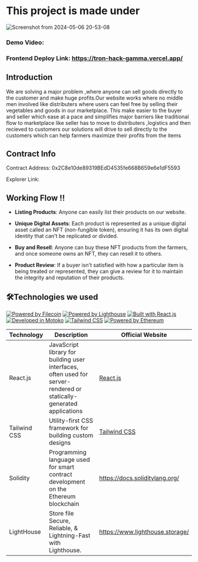 # This project  is  made under 

![Screenshot from 2024-05-06 20-53-08](https://github.com/Vikash-8090-Yadav/TronHack/assets/85225156/bb0697c3-df18-4097-a235-8941704978c5)




### Demo Video:

### Frontend Deploy Link: https://tron-hack-gamma.vercel.app/


## Introduction 

We are solving a major problem ,where anyone can sell goods directly to the customer and make huge profits.Our website works where no middle men involved like distributers where users can feel free by selling their vegetables and goods in our marketplace. This make easier to the buyer and seller which ease at a pace and simplifies major barriers like traditional flow to marketplace like seller has to move to distributers ,logistics and then recieved to customers our solutions will drive to sell directly to the customers which can help farmers maximize their profits from the items


## Contract Info 

Contract Address: 0x2C8e10de89319BEdD4535fe668B659e6e1dF5593

Explorer Link:  





## Working Flow !!

- **Listing Products**: Anyone can easily list their products on our website.




- **Unique Digital Assets**: Each product is represented as a unique digital asset called an NFT (non-fungible token), ensuring it has its own digital identity that can't be replicated or divided.



- **Buy and Resell**: Anyone can buy these NFT products from the farmers, and once someone owns an NFT, they can resell it to others.



- **Product  Review**: If a buyer  isn't satisfied with how a particular item is being treated or represented, they can give a  review for it to maintain the integrity and reputation of their products.




## 🛠️Technologies we used

[![Powered by Filecoin](https://img.shields.io/badge/Powered_by-Filecoin-0174F2?logo=filecoin)](https://filecoin.io/)
[![Powered by Lighthouse](https://img.shields.io/badge/Powered_by-Lighthouse-ff69b4?logo=lighthouse)](https://lighthouse.filecoin.io/)
[![Built with React.js](https://img.shields.io/badge/Built_with-React.js-61DAFB?logo=react)](https://reactjs.org/)
[![Developed in Motoko](https://img.shields.io/badge/Developed_in-Motoko-2196F3?logo=dfinity)](https://sdk.dfinity.org/)
[![Tailwind CSS](https://img.shields.io/badge/Styled_with-Tailwind_CSS-38B2AC?logo=tailwind-css)](https://tailwindcss.com/)
[![Powered by Ethereum](https://img.shields.io/badge/Powered_by-Ethereum-3C3C3D?logo=ethereum)](https://ethereum.org/)

| Technology        | Description                                                | Official Website                                     |
|-------------------|------------------------------------------------------------|------------------------------------------------------|
| React.js          | JavaScript library for building user interfaces, often used for server-rendered or statically-generated applications | [React.js](https://reactjs.org/)                      |
| Tailwind CSS      | Utility-first CSS framework for building custom designs   | [Tailwind CSS](https://tailwindcss.com/)              |
| Solidity | Programming language used for smart contract development on the Ethereum blockchain | https://docs.soliditylang.org/ |
|LightHouse | Store file Secure, Reliable, & Lightning-Fast with Lighthouse. |https://www.lighthouse.storage/|








